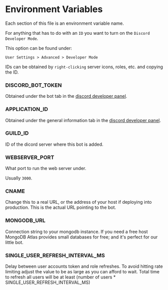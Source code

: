 # Environment Variables

Each section of this file is an environment variable name.

For anything that has to do with an `ID` you want to turn on the `Discord Developer Mode`.

This option can be found under:

`User Settings > Advanced > Developer Mode`

IDs can be obtained by `right-clicking` server icons, roles, etc. and copying the ID.

### DISCORD_BOT_TOKEN
Obtained under the bot tab in the [discord developer panel](https://discord.com/developers/applications).
  
### APPLICATION_ID
Obtained under the general information tab in the [discord developer panel](https://discord.com/developers/applications).
  
### GUILD_ID
ID of the dicord server where this bot is added.
  
### WEBSERVER_PORT
What port to run the web server under.

Usually `3000`.
  
### CNAME
Change this to a real URL, or the address of your host if deploying into production. This is the actual URL pointing to the bot.
  
### MONGODB_URL
Connection string to your mongodb instance. If you need a free host MongoDB Atlas provides small databases for free; and it's perfect for our little bot.

### SINGLE_USER_REFRESH_INTERVAL_MS
Delay between user accounts token and role refreshes. To avoid hitting rate limiting adjust the value to be as large as you can afford to wait. Total time to refresh all users will be at least (number of users * SINGLE_USER_REFRESH_INTERVAL_MS)
